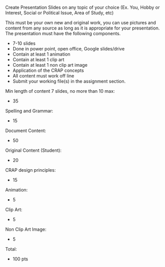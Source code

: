 Create Presentation Slides on any topic of your choice (Ex. You, Hobby or Interest, Social or Political Issue, Area of Study, etc)

This must be your own new and original work, you can use pictures and content from any source as long as it is appropriate for your presentation. The presentation must have the following components.

- 7-10 slides
- Done in power point, open office, Google slides/drive
- Contain at least 1 animation
- Contain at least 1 clip art
- Contain at least 1 non clip art image
- Application of the CRAP concepts
- All content must work off line
- Submit your working file(s) in the assignment section.

Min length of content 7 slides, no more than 10 max:
- 35

Spelling and Grammar:
- 15

Document Content:
- 50

Original Content (Student):
- 20

CRAP design principles:
- 15

Animation:
- 5

Clip Art:
- 5

Non Clip Art Image:
- 5

Total:
- 100 pts